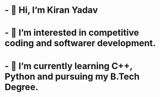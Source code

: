# - 👋 Hi, I’m Kiran Yadav
# - 👀 I’m interested in competitive coding and softwarer development.
# - 🌱 I’m currently learning C++, Python and pursuing my B.Tech Degree.
